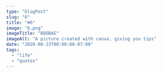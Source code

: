 ```yaml
---
type: "blogPost"
slug: "6"
title: "#6"
image: "6.png"
imageTitle: "BOOBAE"
imageAlt: "A picture created with canva, giving you tips"
date: "2020-08-23T00:00:00-07:00"
tags:
  - "life"
  - "quotes"
---
```


